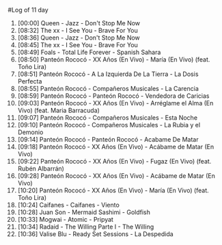 #Log of 11 day

1. [00:00] Queen - Jazz - Don't Stop Me Now
1. [08:32] The xx - I See You - Brave For You
1. [08:36] Queen - Jazz - Don't Stop Me Now
1. [08:45] The xx - I See You - Brave For You
1. [08:49] Foals - Total Life Forever - Spanish Sahara
1. [08:50] Panteón Rococó - XX Años (En Vivo) - María (En Vivo) (feat. Toño Lira)
1. [08:51] Panteón Rococó - A La Izquierda De La Tierra - La Dosis Perfecta
1. [08:55] Panteón Rococó - Compañeros Musicales - La Carencia
1. [08:59] Panteón Rococó - Panteón Rococó - Vendedora de Caricias
1. [09:03] Panteón Rococó - XX Años (En Vivo) - Arréglame el Alma (En Vivo) (feat. Maria Barracuda)
1. [09:07] Panteón Rococó - Compañeros Musicales - Esta Noche
1. [09:10] Panteón Rococó - Compañeros Musicales - La Rubia y el Demonio
1. [09:14] Panteón Rococó - Panteón Rococó - Acabame De Matar
1. [09:18] Panteón Rococó - XX Años (En Vivo) - Acábame de Matar (En Vivo)
1. [09:22] Panteón Rococó - XX Años (En Vivo) - Fugaz (En Vivo) (feat. Rubén Albarrán)
1. [09:28] Panteón Rococó - XX Años (En Vivo) - Acábame de Matar (En Vivo)
1. [10:20] Panteón Rococó - XX Años (En Vivo) - María (En Vivo) (feat. Toño Lira)
1. [10:24] Caifanes - Caifanes - Viento
1. [10:28] Juan Son - Mermaid Sashimi - Goldfish
1. [10:33] Mogwai - Atomic - Pripyat
1. [10:34] Radaid - The Willing Parte I - The Willing
1. [10:36] Valise Blu - Ready Set Sessions - La Despedida
